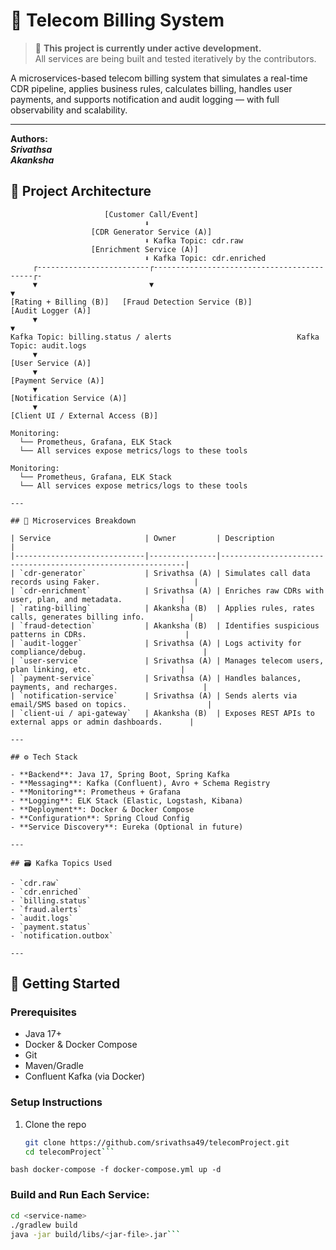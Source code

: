 # 📡 Telecom Billing System

> 🚧 **This project is currently under active development.**  
> All services are being built and tested iteratively by the contributors.

A microservices-based telecom billing system that simulates a real-time CDR pipeline, applies business rules, calculates billing, handles user payments, and supports notification and audit logging — with full observability and scalability.

---

**Authors:<br>
_Srivathsa_ <br>
_Akanksha_**

## 🧩 Project Architecture

```text
                     [Customer Call/Event]  
                              ⬇️
                  [CDR Generator Service (A)]
                              ⬇️ Kafka Topic: cdr.raw
                  [Enrichment Service (A)]
                              ⬇️ Kafka Topic: cdr.enriched
     ┌-------------------------┌-------------------------------------------┌-
     ▼                         ▼                                           ▼
[Rating + Billing (B)]   [Fraud Detection Service (B)]              [Audit Logger (A)]
     ▼                                                                     ▼
Kafka Topic: billing.status / alerts                            Kafka Topic: audit.logs
     ▼
[User Service (A)]
     ▼
[Payment Service (A)]
     ▼
[Notification Service (A)]
     ▼
[Client UI / External Access (B)]

Monitoring:
  └── Prometheus, Grafana, ELK Stack
  └── All services expose metrics/logs to these tools

Monitoring:
  └── Prometheus, Grafana, ELK Stack
  └── All services expose metrics/logs to these tools

---

## 🧩 Microservices Breakdown

| Service                     | Owner         | Description                                                  |
|-----------------------------|---------------|--------------------------------------------------------------|
| `cdr-generator`             | Srivathsa (A) | Simulates call data records using Faker.                     |
| `cdr-enrichment`            | Srivathsa (A) | Enriches raw CDRs with user, plan, and metadata.             |
| `rating-billing`            | Akanksha (B)  | Applies rules, rates calls, generates billing info.          |
| `fraud-detection`           | Akanksha (B)  | Identifies suspicious patterns in CDRs.                      |
| `audit-logger`              | Srivathsa (A) | Logs activity for compliance/debug.                          |
| `user-service`              | Srivathsa (A) | Manages telecom users, plan linking, etc.                    |
| `payment-service`           | Srivathsa (A) | Handles balances, payments, and recharges.                   |
| `notification-service`      | Srivathsa (A) | Sends alerts via email/SMS based on topics.                  |
| `client-ui / api-gateway`   | Akanksha (B)  | Exposes REST APIs to external apps or admin dashboards.      |

---

## ⚙️ Tech Stack

- **Backend**: Java 17, Spring Boot, Spring Kafka
- **Messaging**: Kafka (Confluent), Avro + Schema Registry
- **Monitoring**: Prometheus + Grafana
- **Logging**: ELK Stack (Elastic, Logstash, Kibana)
- **Deployment**: Docker & Docker Compose
- **Configuration**: Spring Cloud Config
- **Service Discovery**: Eureka (Optional in future)

---

## 🗃️ Kafka Topics Used

- `cdr.raw`
- `cdr.enriched`
- `billing.status`
- `fraud.alerts`
- `audit.logs`
- `payment.status`
- `notification.outbox`

---
```

## 🚀 Getting Started

### Prerequisites

- Java 17+
- Docker & Docker Compose
- Git
- Maven/Gradle
- Confluent Kafka (via Docker)

### Setup Instructions

1. Clone the repo  
   ```bash
   git clone https://github.com/srivathsa49/telecomProject.git
   cd telecomProject```

```bash docker-compose -f docker-compose.yml up -d```


### Build and Run Each Service:
```bash
cd <service-name>
./gradlew build
java -jar build/libs/<jar-file>.jar```
